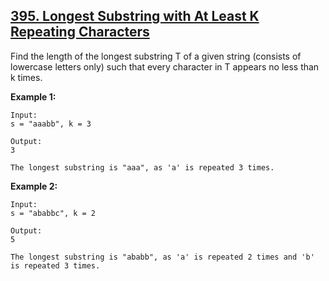 ## [395. Longest Substring with At Least K Repeating Characters](https://leetcode.com/problems/longest-substring-with-at-least-k-repeating-characters/)

Find the length of the longest substring T of a given string (consists of lowercase letters only) such that every character in T appears no less than k times.

**Example 1:**

```
Input:
s = "aaabb", k = 3

Output:
3

The longest substring is "aaa", as 'a' is repeated 3 times.
```

**Example 2:**

```
Input:
s = "ababbc", k = 2

Output:
5

The longest substring is "ababb", as 'a' is repeated 2 times and 'b' is repeated 3 times.
```
